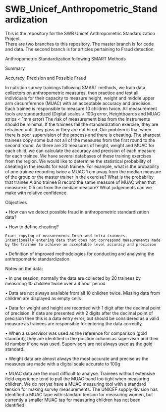# SWB_Unicef_Anthropometric_Standardization
This is the repository for the SWB Unicef Anthropometric Standardization Project.  
There are two branches to this repository.  The master branch is for code and data.
The second branch is for articles pertaining to Fraud detection.

Anthropometric Standardization following SMART Methods

Summary

Accuracy, Precision and Possible Fraud

In nutrition survey trainings following SMART methods, we train data collectors on anthropometric measures, then practice and test all individuals for their capacity to measure height, weight and middle upper arm circumference (MUAC) with an acceptable accuracy and precision. Each trainee is responsible to measure 10 children twice. All measurement tools are standardized (Digital scales < 100g error, Heightboards and MUAC strips < 1mm error) The risk of measurement bias from the instruments should be minimal. If the trainees fail the standardization exercise, they are retrained until they pass or they are not hired. Our problem is that when there is poor supervision of the process and there is cheating. The sharpest trainees copy some but not all of the measures from the first round to the second round. As there are 20 measures of height, weight and MUAC for each child, we can calculate the accuracy and precision of each measure for each trainee. We have several databases of these training exercises from the region. We would like to determine the statistical probability of cheating in the results for each trainee. For example, what is the probability of one trainee recording twice a MUAC 1 cm away from the median measure of the group or the master trainer in the exercise? What is the probability that trainee A and trainee B record the same measure of MUAC when that measure is 0.5 cm from the median measure? What judgements can we make with relative confidence.

Objectives

• How can we detect possible fraud in anthropometric standardization data?

• How to define cheating?

    Exact copying of measurements Inter and intra trainees.
    Intentionally entering data that does not correspond measurements made by the trainee to achieve an acceptable level accuracy and precision

• Definition of improved methodologies for conducting and analysing the anthropometric standardization

Notes on the data:

• In one session, normally the data are collected by 20 trainees by measuring 10 children twice over a 4 hour period

• Data are not always available from all 10 children twice. Missing data from children are displayed as empty cells

• Data for weight and height are recorded with 1 digit after the decimal point of precision. If data are presented with 2 digits after the decimal point of precision then this is a data entry error, but should be considered as a valid measure as trainees are responsible for entering the data correctly.

• When a supervisor was used as the reference for comparison (gold standard), they are identified in the position column as supervisor and their id number if one was used. Supervisors are not always used as the gold standard.

• Weight data are almost always the most accurate and precise as the measures are made with a digital scale accurate to 100g

• MUAC data are the most difficult to analyse. Trainees without extensive field experience tend to pull the MUAC band too tight when measuring children. We do not yet have a MUAC measuring tool with a standard tension for making survey measurements. The UNICEF supply division has identified a MUAC tape with standard tension for measuring women, but currently a smaller MUAC tap for measuring children has not been identified. 
